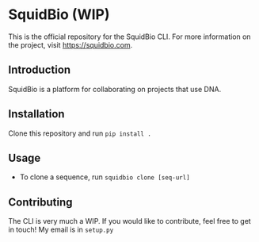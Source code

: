 # SquidBio (WIP)

This is the official repository for the SquidBio CLI. For more information on the project, visit https://squidbio.com.

## Introduction

SquidBio is a platform for collaborating on projects that use DNA.

## Installation

Clone this repository and run `pip install .`

## Usage

* To clone a sequence, run `squidbio clone [seq-url]`

## Contributing

The CLI is very much a WIP. If you would like to contribute, feel free to get in touch! My email is in `setup.py`
